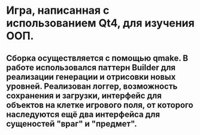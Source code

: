 # Игра, написанная с использованием Qt4, для изучения ООП.
## Сборка осуществляется с помощью qmake. В работе использовался паттерн Builder для реализации генерации и отрисовки новых уровней. Реализован логгер, возможность сохранения и загрузки, интерфейс для объектов на клетке игрового поля, от которого наследуются ещё два интерфейса для сущеностей "враг" и "предмет".
